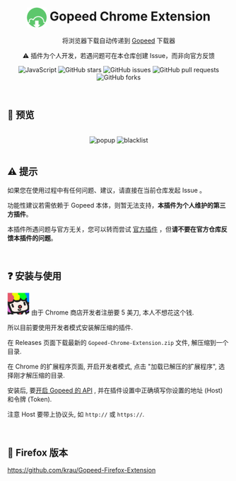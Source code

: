 <div align="center">

# <img src="public/icons/icon_48.png" width="45" align="center"> Gopeed Chrome Extension

将浏览器下载自动传递到 [Gopeed](https://gopeed.com/zh-CN) 下载器

⚠ 插件为个人开发，若遇问题可在本仓库创建 Issue，而非向官方反馈

![JavaScript](https://img.shields.io/badge/javascript-%23323330.svg?style=for-the-badge&logo=javascript&logoColor=%23F7DF1E)
![GitHub stars](https://img.shields.io/github/stars/krau/Gopeed-Chrome-Extension?style=for-the-badge)
![GitHub issues](https://img.shields.io/github/issues/krau/Gopeed-Chrome-Extension?style=for-the-badge)
![GitHub pull requests](https://img.shields.io/github/issues-pr/krau/Gopeed-Chrome-Extension?style=for-the-badge)
![GitHub forks](https://img.shields.io/github/forks/krau/Gopeed-Chrome-Extension?style=for-the-badge)

</div>

<br>

## 📱 预览

<br>

<div align="center">


<img src="https://github.com/user-attachments/assets/beb48703-ad11-42a9-8c60-0ea0ae341b31" alt="popup" style="height: auto;width: 39%;">
<img src="https://github.com/user-attachments/assets/7143d80e-e871-4c1b-b634-08ddcfc8a143" alt="blacklist" style="height:auto;width: 39%;">

</div>

<br>

## ⚠ 提示

如果您在使用过程中有任何问题、建议，请直接在当前仓库发起 Issue 。

功能性建议若需依赖于 Gopeed 本体，则暂无法支持，**本插件为个人维护的第三方插件**。

本插件所遇问题与官方无关，您可以转而尝试 [官方插件](https://github.com/GopeedLab/browser-extension)  ，但**请不要在官方仓库反馈本插件的问题**。

<br>

## ❓ 安装与使用

<img src="images/sticker.png"  style="height: 50px;width: 50px"> 由于 Chrome 商店开发者注册要 5 美刀, 本人不想花这个钱. 

所以目前要使用开发者模式安装解压缩的插件.

在 Releases 页面下载最新的 `Gopeed-Chrome-Extension.zip` 文件, 解压缩到一个目录.

在 Chrome 的扩展程序页面, 开启开发者模式, 点击 "加载已解压的扩展程序", 选择刚才解压缩的目录.

安装后, 要[开启 Gopeed 的 API](https://docs.gopeed.com/zh/dev-api.html) , 并在插件设置中正确填写你设置的地址 (Host) 和令牌 (Token).

注意 Host 要带上协议头, 如 `http://` 或 `https://`.

<br>

## 🦊 Firefox 版本

https://github.com/krau/Gopeed-Firefox-Extension
